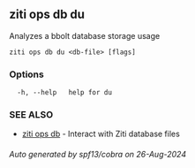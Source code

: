 ## ziti ops db du

Analyzes a bbolt database storage usage

```
ziti ops db du <db-file> [flags]
```

### Options

```
  -h, --help   help for du
```

### SEE ALSO

* [ziti ops db](../db.md)	 - Interact with Ziti database files

###### Auto generated by spf13/cobra on 26-Aug-2024
